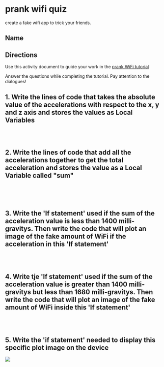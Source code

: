 # prank wifi quiz

create a fake wifi app to trick your friends.

## Name

## Directions

Use this activity document to guide your work in the [prank WiFi tutorial](/lessons/prank-wifi/activity)

Answer the questions while completing the tutorial. Pay attention to the dialogues!

## 1. Write the lines of code that takes the absolute value of the accelerations with respect to the x, y and z axis and stores the values as Local Variables

<br/>

<br/>

## 2. Write the lines of code that add all the accelerations together to get the total acceleration and stores the value as a Local Variable called "sum"

<br/>

<br/>

<br/>

## 3. Write the 'If statement' used if the sum of the acceleration value is less than 1400 milli-gravitys. Then write the code that will plot an image of the fake amount of WiFi if the acceleration in this 'If statement'

<br/>

<br/>

## 4. Write tje 'If statement' used if the sum of the acceleration value is greater than 1400 milli-gravitys but less than 1680 milli-gravitys. Then write the code that will plot an image of the fake amount of WiFi inside this 'If statement'

<br/>

<br/>

## 5. Write the 'if statement' needed to display this specific plot image on the device

![](/static/mb/lessons/prank-wifi-0.png)

<br/>

<br/>

